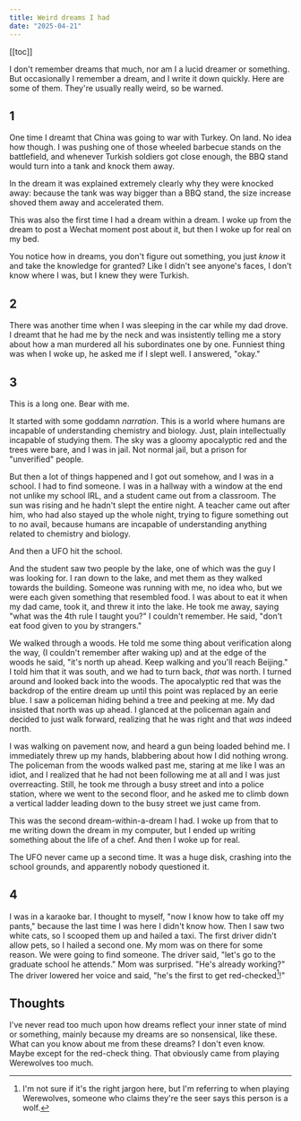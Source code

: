 ```yaml
---
title: Weird dreams I had
date: "2025-04-21"
---
```


[[toc]]

I don't remember dreams that much, nor am I a lucid dreamer or something. But occasionally I remember a dream, and I write it down quickly. Here are some of them. They're usually really weird, so be warned.

## 1

One time I dreamt that China was going to war with Turkey. On land. No idea how though. I was pushing one of those wheeled barbecue stands on the battlefield, and whenever Turkish soldiers got close enough, the BBQ stand would turn into a tank and knock them away.

In the dream it was explained extremely clearly why they were knocked away: because the tank was way bigger than a BBQ stand, the size increase shoved them away and accelerated them.

This was also the first time I had a dream within a dream. I woke up from the dream to post a Wechat moment post about it, but then I woke up for real on my bed.

You notice how in dreams, you don't figure out something, you just *know* it and take the knowledge for granted? Like I didn't see anyone's faces, I don't know where I was, but I knew they were Turkish.

## 2

There was another time when I was sleeping in the car while my dad drove. I dreamt that he had me by the neck and was insistently telling me a story about how a man murdered all his subordinates one by one. Funniest thing was when I woke up, he asked me if I slept well. I answered, "okay."

## 3

This is a long one. Bear with me.

It started with some goddamn *narration*. This is a world where humans are incapable of understanding chemistry and biology. Just, plain intellectually incapable of studying them. The sky was a gloomy apocalyptic red and the trees were bare, and I was in jail. Not normal jail, but a prison for "unverified" people.

But then a lot of things happened and I got out somehow, and I was in a school. I had to find someone. I was in a hallway with a window at the end not unlike my school IRL, and a student came out from a classroom. The sun was rising and he hadn't slept the entire night. A teacher came out after him, who had also stayed up the whole night, trying to figure something out to no avail, because humans are incapable of understanding anything related to chemistry and biology.

And then a UFO hit the school.

And the student saw two people by the lake, one of which was the guy I was looking for. I ran down to the lake, and met them as they walked towards the building. Someone was running with me, no idea who, but we were each given something that resembled food. I was about to eat it when my dad came, took it, and threw it into the lake. He took me away, saying "what was the 4th rule I taught you?" I couldn't remember. He said, "don't eat food given to you by strangers."

We walked through a woods. He told me some thing about verification along the way, (I couldn't remember after waking up) and at the edge of the woods he said, "it's north up ahead. Keep walking and you'll reach Beijing." I told him that it was south, and we had to turn back, *that* was north. I turned around and looked back into the woods. The apocalyptic red that was the backdrop of the entire dream up until this point was replaced by an eerie blue. I saw a policeman hiding behind a tree and peeking at me. My dad insisted that north was up ahead. I glanced at the policeman again and decided to just walk forward, realizing that he was right and that *was* indeed north.

I was walking on pavement now, and heard a gun being loaded behind me. I immediately threw up my hands, blabbering about how I did nothing wrong. The policeman from the woods walked past me, staring at me like I was an idiot, and I realized that he had not been following me at all and I was just overreacting. Still, he took me through a busy street and into a police station, where we went to the second floor, and he asked me to climb down a vertical ladder leading down to the busy street we just came from.

This was the second dream-within-a-dream I had. I woke up from that to me writing down the dream in my computer, but I ended up writing something about the life of a chef. And then I woke up for real.

The UFO never came up a second time. It was a huge disk, crashing into the school grounds, and apparently nobody questioned it.

## 4

I was in a karaoke bar. I thought to myself, "now I know how to take off my pants," because the last time I was here I didn't know how. Then I saw two white cats, so I scooped them up and hailed a taxi. The first driver didn't allow pets, so I hailed a second one. My mom was on there for some reason. We were going to find someone. The driver said, "let's go to the graduate school he attends." Mom was surprised. "He's already working?" The driver lowered her voice and said, "he's the first to get red-checked[^1]!"

## Thoughts

I've never read too much upon how dreams reflect your inner state of mind or something, mainly because my dreams are so nonsensical, like these. What can you know about me from these dreams? I don't even know. Maybe except for the red-check thing. That obviously came from playing Werewolves too much.

[^1]: I'm not sure if it's the right jargon here, but I'm referring to when playing Werewolves, someone who claims they're the seer says this person is a wolf.
